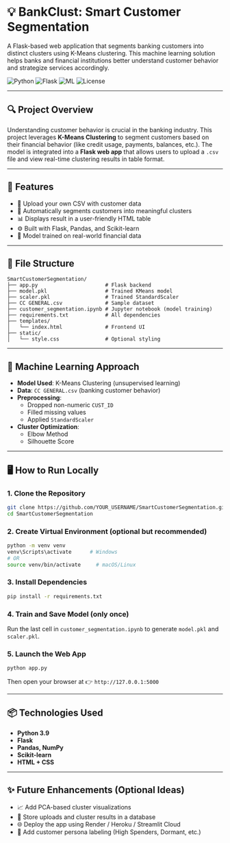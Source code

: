 
# 💡 BankClust: Smart Customer Segmentation

A Flask-based web application that segments banking customers into distinct clusters using K-Means clustering. This machine learning solution helps banks and financial institutions better understand customer behavior and strategize services accordingly.

![Python](https://img.shields.io/badge/Python-3.9-blue)
![Flask](https://img.shields.io/badge/Flask-WebApp-lightgrey)
![ML](https://img.shields.io/badge/MachineLearning-KMeans-orange)
![License](https://img.shields.io/badge/Status-Completed-brightgreen)

---

## 🔍 Project Overview

Understanding customer behavior is crucial in the banking industry. This project leverages **K-Means Clustering** to segment customers based on their financial behavior (like credit usage, payments, balances, etc.). The model is integrated into a **Flask web app** that allows users to upload a `.csv` file and view real-time clustering results in table format.

---

## 🚀 Features

- 📂 Upload your own CSV with customer data
- 🧠 Automatically segments customers into meaningful clusters
- 📊 Displays result in a user-friendly HTML table
- ⚙️ Built with Flask, Pandas, and Scikit-learn
- 🎯 Model trained on real-world financial data

---

## 📁 File Structure

```
SmartCustomerSegmentation/
├── app.py                      # Flask backend
├── model.pkl                   # Trained KMeans model
├── scaler.pkl                  # Trained StandardScaler
├── CC GENERAL.csv              # Sample dataset
├── customer_segmentation.ipynb # Jupyter notebook (model training)
├── requirements.txt            # All dependencies
├── templates/
│   └── index.html              # Frontend UI
├── static/
│   └── style.css               # Optional styling
```

---

## 🧠 Machine Learning Approach

- **Model Used**: K-Means Clustering (unsupervised learning)
- **Data**: `CC GENERAL.csv` (banking customer behavior)
- **Preprocessing**:
  - Dropped non-numeric `CUST_ID`
  - Filled missing values
  - Applied `StandardScaler`
- **Cluster Optimization**:
  - Elbow Method
  - Silhouette Score

---

## 🖥️ How to Run Locally

### 1. Clone the Repository

```bash
git clone https://github.com/YOUR_USERNAME/SmartCustomerSegmentation.git
cd SmartCustomerSegmentation
```

### 2. Create Virtual Environment (optional but recommended)

```bash
python -m venv venv
venv\Scripts\activate      # Windows
# OR
source venv/bin/activate     # macOS/Linux
```

### 3. Install Dependencies

```bash
pip install -r requirements.txt
```

### 4. Train and Save Model (only once)

Run the last cell in `customer_segmentation.ipynb` to generate `model.pkl` and `scaler.pkl`.

### 5. Launch the Web App

```bash
python app.py
```

Then open your browser at 👉 `http://127.0.0.1:5000`

---


## 📦 Technologies Used

- **Python 3.9**
- **Flask**
- **Pandas, NumPy**
- **Scikit-learn**
- **HTML + CSS**

---

## ✨ Future Enhancements (Optional Ideas)

- 📈 Add PCA-based cluster visualizations
- 💾 Store uploads and cluster results in a database
- 🌐 Deploy the app using Render / Heroku / Streamlit Cloud
- 🧩 Add customer persona labeling (High Spenders, Dormant, etc.)


